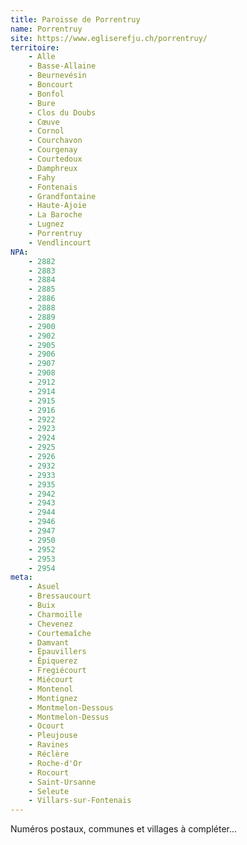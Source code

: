 ```yaml
---
title: Paroisse de Porrentruy
name: Porrentruy
site: https://www.egliserefju.ch/porrentruy/
territoire:
    - Alle
    - Basse-Allaine
    - Beurnevésin
    - Boncourt
    - Bonfol
    - Bure
    - Clos du Doubs
    - Cœuve
    - Cornol
    - Courchavon
    - Courgenay
    - Courtedoux
    - Damphreux
    - Fahy
    - Fontenais
    - Grandfontaine
    - Haute-Ajoie
    - La Baroche
    - Lugnez
    - Porrentruy
    - Vendlincourt
NPA:
    - 2882
    - 2883 
    - 2884 
    - 2885 
    - 2886 
    - 2888 
    - 2889 
    - 2900
    - 2902
    - 2905
    - 2906
    - 2907
    - 2908
    - 2912
    - 2914
    - 2915
    - 2916
    - 2922
    - 2923
    - 2924
    - 2925
    - 2926
    - 2932
    - 2933
    - 2935
    - 2942
    - 2943
    - 2944
    - 2946
    - 2947
    - 2950
    - 2952
    - 2953
    - 2954
meta:
    - Asuel
    - Bressaucourt
    - Buix
    - Charmoille
    - Chevenez
    - Courtemaîche
    - Damvant
    - Épauvillers
    - Épiquerez
    - Fregiécourt
    - Miécourt
    - Montenol
    - Montignez
    - Montmelon-Dessous
    - Montmelon-Dessus
    - Ocourt
    - Pleujouse
    - Ravines
    - Réclère
    - Roche-d'Or
    - Rocourt
    - Saint-Ursanne
    - Seleute
    - Villars-sur-Fontenais
---
```


Numéros postaux, communes et villages à compléter...
